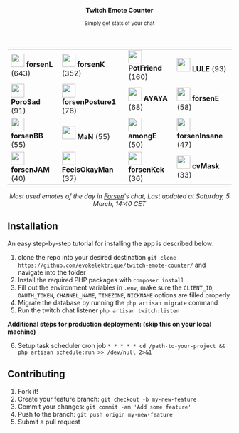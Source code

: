 <div align="center">
    <p><b>Twitch Emote Counter</b></p>
    <small>Simply get stats of your chat</small>
</div>

<br>
<br>

<div align="center">
    <table>
        <tr>
            <td>
                <img src="https:&#x2F;&#x2F;static-cdn.jtvnw.net&#x2F;emoticons&#x2F;v2&#x2F;684692&#x2F;static&#x2F;light&#x2F;3.0" height="30" />
                <b>forsenL</b>
                (643)
            </td>
            <td>
                <img src="https:&#x2F;&#x2F;static-cdn.jtvnw.net&#x2F;emoticons&#x2F;v2&#x2F;1171397&#x2F;static&#x2F;light&#x2F;3.0" height="30" />
                <b>forsenK</b>
                (352)
            </td>
            <td>
                <img src="https:&#x2F;&#x2F;static-cdn.jtvnw.net&#x2F;emoticons&#x2F;v2&#x2F;emotesv2_e02650251d204198923de93a0c62f5f5&#x2F;static&#x2F;light&#x2F;3.0" height="30" />
                <b>PotFriend</b>
                (160)
            </td>
            <td>
                <img src="https:&#x2F;&#x2F;cdn.betterttv.net&#x2F;emote&#x2F;60477a2f306b602acc599abf&#x2F;3x" height="30" />
                <b>LULE</b>
                (93)
            </td>
        </tr>
        <tr>
            <td>
                <img src="https:&#x2F;&#x2F;static-cdn.jtvnw.net&#x2F;emoticons&#x2F;v2&#x2F;emotesv2_4c39207000564711868f3196cc0a8748&#x2F;static&#x2F;light&#x2F;3.0" height="30" />
                <b>PoroSad</b>
                (91)
            </td>
            <td>
                <img src="https:&#x2F;&#x2F;static-cdn.jtvnw.net&#x2F;emoticons&#x2F;v2&#x2F;1565958&#x2F;static&#x2F;light&#x2F;3.0" height="30" />
                <b>forsenPosture1</b>
                (76)
            </td>
            <td>
                <img src="https:&#x2F;&#x2F;cdn.frankerfacez.com&#x2F;emote&#x2F;261450&#x2F;4" height="30" />
                <b>AYAYA</b>
                (68)
            </td>
            <td>
                <img src="https:&#x2F;&#x2F;static-cdn.jtvnw.net&#x2F;emoticons&#x2F;v2&#x2F;521050&#x2F;static&#x2F;light&#x2F;3.0" height="30" />
                <b>forsenE</b>
                (58)
            </td>
        </tr>
        <tr>
            <td>
                <img src="https:&#x2F;&#x2F;static-cdn.jtvnw.net&#x2F;emoticons&#x2F;v2&#x2F;300799759&#x2F;static&#x2F;light&#x2F;3.0" height="30" />
                <b>forsenBB</b>
                (55)
            </td>
            <td>
                <img src="https:&#x2F;&#x2F;cdn.frankerfacez.com&#x2F;emote&#x2F;266564&#x2F;4" height="30" />
                <b>MaN</b>
                (55)
            </td>
            <td>
                <img src="https:&#x2F;&#x2F;cdn.frankerfacez.com&#x2F;emote&#x2F;586401&#x2F;4" height="30" />
                <b>amongE</b>
                (50)
            </td>
            <td>
                <img src="https:&#x2F;&#x2F;cdn.betterttv.net&#x2F;emote&#x2F;60651e09a407570b72f28e03&#x2F;3x" height="30" />
                <b>forsenInsane</b>
                (47)
            </td>
        </tr>
        <tr>
            <td>
                <img src="https:&#x2F;&#x2F;cdn.betterttv.net&#x2F;emote&#x2F;609f34e167644f1d67e86619&#x2F;3x" height="30" />
                <b>forsenJAM</b>
                (40)
            </td>
            <td>
                <img src="https:&#x2F;&#x2F;cdn.frankerfacez.com&#x2F;emote&#x2F;145947&#x2F;4" height="30" />
                <b>FeelsOkayMan</b>
                (37)
            </td>
            <td>
                <img src="https:&#x2F;&#x2F;static-cdn.jtvnw.net&#x2F;emoticons&#x2F;v2&#x2F;684688&#x2F;static&#x2F;light&#x2F;3.0" height="30" />
                <b>forsenKek</b>
                (36)
            </td>
            <td>
                <img src="https:&#x2F;&#x2F;cdn.betterttv.net&#x2F;emote&#x2F;5e76d399d6581c3724c0f0b8&#x2F;3x" height="30" />
                <b>cvMask</b>
                (33)
            </td>
        </tr>
    </table>
</div>

<p align="center">
    <i>Most used emotes of the day in <a href="twitch.tv/forsen">Forsen</a>'s chat, Last updated at Saturday, 5 March, 14:40 CET</i>
</p>

## Installation

An easy step-by-step tutorial for installing the app is described below:

1. clone the repo into your desired destination `git clone https://github.com/evokelektrique/twitch-emote-counter/` and navigate into the folder
2. Install the required PHP packages with `composer install`
3. Fill out the environment variables in `.env`, make sure the `CLIENT_ID`, `OAUTH_TOKEN`, `CHANNEL_NAME`, `TIMEZONE`, `NICKNAME` options are filled properly
4. Migrate the database by running the `php artisan migrate` command
5. Run the twitch chat listener `php artisan twitch:listen`

<b>Additional steps for production deployment: (skip this on your local machine)</b>

6. Setup task scheduler cron job `* * * * * cd /path-to-your-project && php artisan schedule:run >> /dev/null 2>&1`

## Contributing

1. Fork it!
2. Create your feature branch: `git checkout -b my-new-feature`
3. Commit your changes: `git commit -am 'Add some feature'`
4. Push to the branch: `git push origin my-new-feature`
5. Submit a pull request
